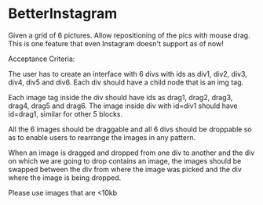 # BetterInstagram
Given a grid of 6 pictures. Allow repositioning of the pics with mouse drag. This is one feature that even Instagram doesn't support as of now!

Acceptance Criteria:

The user has to create an interface with 6 divs with ids as div1, div2, div3, div4, div5 and div6. Each div should have a child node that is an img tag.

Each image tag inside the div should have ids as drag1, drag2, drag3, drag4, drag5 and drag6. The image inside div with id=div1 should have id=drag1, similar for other 5 blocks.

All the 6 images should be draggable and all 6 divs should be droppable so as to enable users to rearrange the images in any pattern.

When an image is dragged and dropped from one div to another and the div on which we are going to drop contains an image, the images should be swapped between the div from where the image was picked and the div where the image is being dropped.


Please use images that are <10kb
